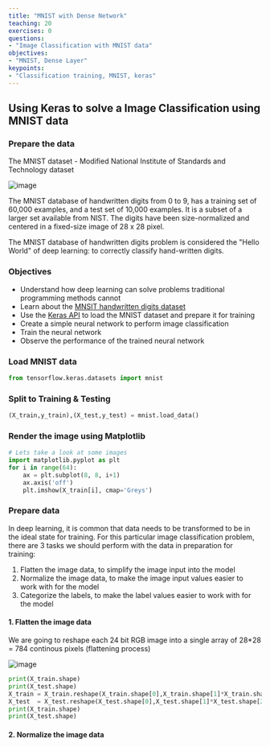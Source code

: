 ```yaml
---
title: "MNIST with Dense Network"
teaching: 20
exercises: 0
questions:
- "Image Classification with MNIST data"
objectives:
- "MNIST, Dense Layer"
keypoints:
- "Classification training, MNIST, keras"
---
```

## Using Keras to solve a Image Classification using MNIST data

### Prepare the data

The MNIST dataset - Modified National Institute of Standards and Technology dataset

![image](https://user-images.githubusercontent.com/43855029/192849736-0d6849c2-1882-4590-a817-73e0e350ca65.png)


The MNIST database of handwritten digits from 0 to 9, has a training set of 60,000 examples, and a test set of 10,000 examples. It is a subset of a larger set available from NIST. The digits have been size-normalized and centered in a fixed-size image of 28 x 28 pixel.

The MNIST database of handwritten digits problem is considered the "Hello World" of deep learning: to correctly classify hand-written digits.

### Objectives

* Understand how deep learning can solve problems traditional programming methods cannot
* Learn about the [MNSIT handwritten digits dataset](http://yann.lecun.com/exdb/mnist/)
* Use the [Keras API](https://keras.io/) to load the MNIST dataset and prepare it for training
* Create a simple neural network to perform image classification
* Train the neural network 
* Observe the performance of the trained neural network

### Load MNIST data

```python
from tensorflow.keras.datasets import mnist
```

### Split to Training & Testing

```python
(X_train,y_train),(X_test,y_test) = mnist.load_data()
```

### Render the image using Matplotlib

```python
# Lets take a look at some images 
import matplotlib.pyplot as plt
for i in range(64):
    ax = plt.subplot(8, 8, i+1)
    ax.axis('off')
    plt.imshow(X_train[i], cmap='Greys')
```

### Prepare data

In deep learning, it is common that data needs to be transformed to be in the ideal state for training. For this particular image classification problem, there are 3 tasks we should perform with the data in preparation for training:

1. Flatten the image data, to simplify the image input into the model
2. Normalize the image data, to make the image input values easier to work with for the model
3. Categorize the labels, to make the label values easier to work with for the model

#### 1. Flatten the image data

We are going to reshape each 24 bit RGB image into a single array of 28*28 = 784 continous pixels (flattening process)

![image](https://user-images.githubusercontent.com/43855029/192850134-d35fa88e-cc20-4490-9f00-6391d8ab401a.png)

```python
print(X_train.shape)
print(X_test.shape)
X_train = X_train.reshape(X_train.shape[0],X_train.shape[1]*X_train.shape[2])
X_test  = X_test.reshape(X_test.shape[0],X_test.shape[1]*X_test.shape[2])
print(X_train.shape)
print(X_test.shape)
```
#### 2. Normalize the image data
